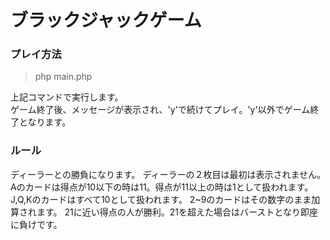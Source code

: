 # ブラックジャックゲーム

### プレイ方法  
> php main.php

上記コマンドで実行します。  
ゲーム終了後、メッセージが表示され、'y'で続けてプレイ。'y'以外でゲーム終了となります。

### ルール  
ディーラーとの勝負になります。
ディーラーの２枚目は最初は表示されません。
Aのカードは得点が10以下の時は11。得点が11以上の時は1として扱われます。
J,Q,Kのカードはすべて10として扱われます。
2~9のカードはその数字のまま加算されます。
21に近い得点の人が勝利。21を超えた場合はバーストとなり即座に負けです。
